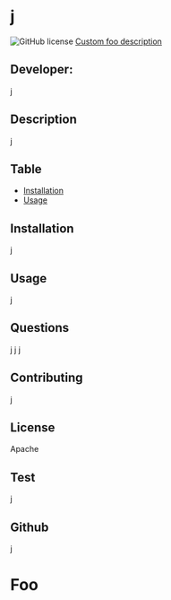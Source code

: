 # j
  ![GitHub license](https://img.shields.io/badge/license-Apache-blueviolet.svg)
  [Custom foo description](#foo)

  ## Developer:
  j

  ## Description
  j

  ## Table
  * [Installation](##Installation)
  * [Usage](##Usage)

  ## Installation
  j

  ## Usage
  j

  ## Questions
  j
  j
  j

  ## Contributing
  j

  ## License
  Apache

  ## Test
  j

  ## Github
  j

  # Foo
